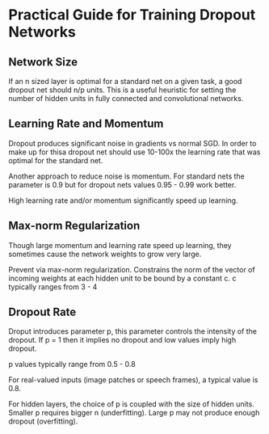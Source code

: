 Practical Guide for Training Dropout Networks
=============================================

## Network Size

If an n sized layer is optimal for a standard net on a given task, a good dropout net should n/p units. This is a useful heuristic for setting the number of hidden units in fully connected and convolutional networks.

## Learning Rate and Momentum

Dropout produces significant noise in gradients vs normal SGD. In order to make up for thisa dropout net should use 10-100x the learning rate that was optimal for the standard net.

Another approach to reduce noise is momentum. For standard nets the parameter is 0.9 but for dropout nets values 0.95 - 0.99 work better.

High learning rate and/or momentum significantly speed up learning.

## Max-norm Regularization

Though large momentum and learning rate speed up learning, they sometimes cause the
network weights to grow very large.

Prevent via max-norm regularization. Constrains the norm of the vector of incoming weights at each hidden unit to be bound by a constant c. c typically ranges from 3 - 4 

## Dropout Rate

Droput introduces parameter p, this parameter controls the intensity of the dropout. If p = 1 then it implies no dropout and low values imply high dropout.

p values typically range from 0.5 - 0.8

For real-valued inputs (image patches or speech frames), a typical value is 0.8.

For hidden layers, the choice of p is coupled with the size of hidden units. Smaller p requires bigger n (underfitting). Large p may not produce enough dropout (overfitting).



